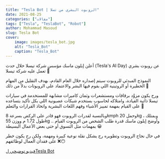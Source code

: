 ```yaml
---
title: "Tesla Bot | الروبوت البشري من تسلا"
date: 2021-08-25
categories: ["مقالات"]
tags: ["Tesla", "TeslaBot", "Robot"]
author: Mohammad Masoud
slug: Tesla Bot
cover:
    image: images/tesla_bot.jpg
    alt: "Tesla_Bot"
    caption: "Tesla_Bot"
---
```


أعلن إيلون ماسك مؤسس شركة تيسلا خلال حدث (Tesla's AI Day) عن روبوت بشري تعمل عليه شركة تيسلا 🤖

النموذج المبدئي للروبوت سيتم إصداره خلال العام القادم، بهدف التقليل من المهام الخطيرة أو الروتينية اللي بقوم فيها البشر والاعتماد على الروبوتات بدلاً من ذلك 🤨

ورح يكون مزوَّد برقاقات ومستشعرات وثمان كاميرات مشابهة للمستخدمة في سيارات تيسلا ذاتية القيادة، وامتلاكه لحاسوب بستخدم شبكات عصبونية اللي بكل تأكيد بتساعده على القيام بمهمة تمييز الأشياء وفهم اللغات البشرية واتخاذ القرارات والتعلم 🤩

وبالنسبة لقدرات الروبوت فهو قادر على الركض بسرعة 8kmph وحمل 20kg ، وبمتلك طول 1.72 م ووزن 55kg .. وأوضح إيلون ماسك قدرة طلب الشخص من الروبوت القيام بمهمات مثل التسوق أو حتى بعض الأعمال البسيطة 😀

في حال نجاح الروبوت وتطويره رح يشكل نقلة نوعية كبيرة ومهمة، ولكن رح يكون خطر على فقدان العمال لوظائفهم ❌😶 

[فيديو توضيحي لTesla Bot](https://youtu.be/6mb-7y27ekg)